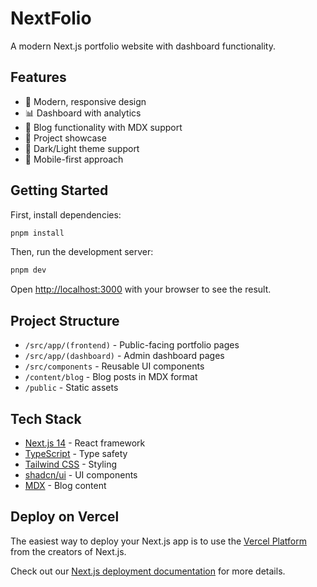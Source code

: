 # NextFolio

A modern Next.js portfolio website with dashboard functionality.

## Features

- 🎨 Modern, responsive design
- 📊 Dashboard with analytics
- 📝 Blog functionality with MDX support
- 🎯 Project showcase
- 🌙 Dark/Light theme support
- 📱 Mobile-first approach

## Getting Started

First, install dependencies:

```bash
pnpm install
```

Then, run the development server:

```bash
pnpm dev
```

Open [http://localhost:3000](http://localhost:3000) with your browser to see the result.

## Project Structure

- `/src/app/(frontend)` - Public-facing portfolio pages
- `/src/app/(dashboard)` - Admin dashboard pages
- `/src/components` - Reusable UI components
- `/content/blog` - Blog posts in MDX format
- `/public` - Static assets

## Tech Stack

- [Next.js 14](https://nextjs.org) - React framework
- [TypeScript](https://typescriptlang.org) - Type safety
- [Tailwind CSS](https://tailwindcss.com) - Styling
- [shadcn/ui](https://ui.shadcn.com) - UI components
- [MDX](https://mdxjs.com) - Blog content

## Deploy on Vercel

The easiest way to deploy your Next.js app is to use the [Vercel Platform](https://vercel.com/new?utm_medium=default-template&filter=next.js&utm_source=create-next-app&utm_campaign=create-next-app-readme) from the creators of Next.js.

Check out our [Next.js deployment documentation](https://nextjs.org/docs/app/building-your-application/deploying) for more details.
